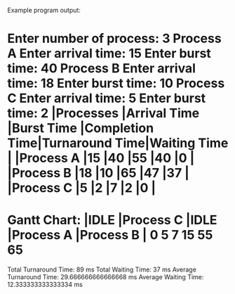 Example program output:

Enter number of process: 3
Process A
Enter arrival time: 15
Enter burst time: 40
Process B
Enter arrival time: 18
Enter burst time: 10
Process C
Enter arrival time: 5
Enter burst time: 2
|Processes      |Arrival Time   |Burst Time     |Completion Time|Turnaround Time|Waiting Time   |
|Process A      |15             |40             |55             |40             |0              |
|Process B      |18             |10             |65             |47             |37             |
|Process C      |5              |2              |7              |2              |0              |
====================
Gantt Chart:
|IDLE           |Process C      |IDLE           |Process A      |Process B      |
0               5               7               15              55              65
====================
Total Turnaround Time:  89 ms
Total Waiting Time:  37 ms
Average Turnaround Time:  29.666666666666668 ms
Average Waiting Time:  12.333333333333334 ms